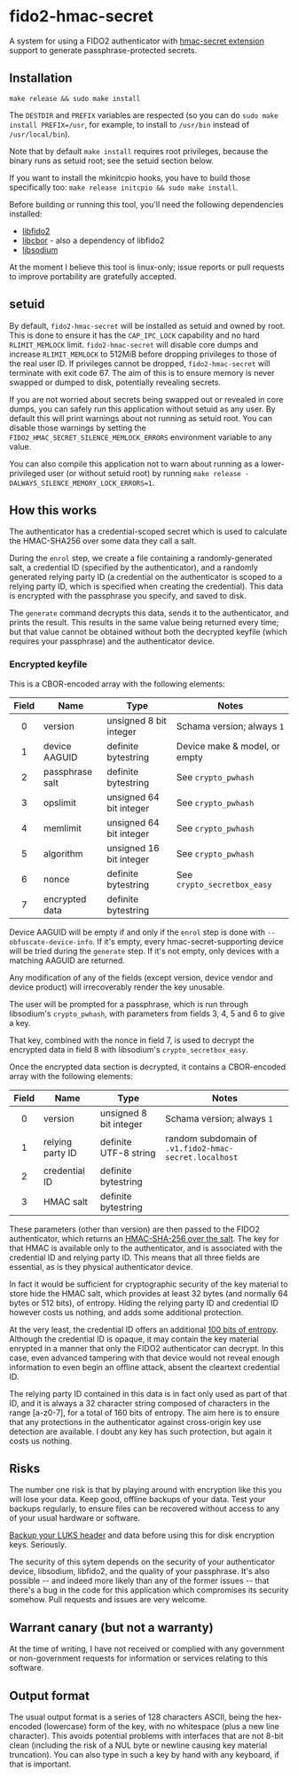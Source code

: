 # fido2-hmac-secret
A system for using a FIDO2 authenticator with [hmac-secret extension](https://fidoalliance.org/specs/fido-v2.0-id-20180227/fido-client-to-authenticator-protocol-v2.0-id-20180227.html#sctn-hmac-secret-extension) support to generate passphrase-protected secrets.

## Installation

`make release && sudo make install`

The `DESTDIR` and `PREFIX` variables are respected (so you can do `sudo make install PREFIX=/usr`, for example, to install to `/usr/bin` instead of `/usr/local/bin`).

Note that by default `make install` requires root privileges, because the binary runs as setuid root; see the setuid section below.

If you want to install the mkinitcpio hooks, you have to build those specifically too: `make release initcpio && sudo make install`.

Before building or running this tool, you'll need the following dependencies installed:

 * [libfido2](https://developers.yubico.com/libfido2/)
 * [libcbor](https://libcbor.readthedocs.io/en/v0.5.0/) - also a dependency of libfido2
 * [libsodium](https://download.libsodium.org/doc/)

At the moment I believe this tool is linux-only; issue reports or pull requests to improve portability are gratefully accepted.

## setuid

By default, `fido2-hmac-secret` will be installed as setuid and owned by root. This is done to ensure it has the `CAP_IPC_LOCK` capability and no hard `RLIMIT_MEMLOCK` limit. `fido2-hmac-secret` will disable core dumps and increase `RLIMIT_MEMLOCK` to 512MiB before dropping privileges to those of the real user ID. If privileges cannot be dropped, `fido2-hmac-secret` will terminate with exit code 67. The aim of this is to ensure memory is never swapped or dumped to disk, potentially revealing secrets.

If you are not worried about secrets being swapped out or revealed in core dumps, you can safely run this application without setuid as any user. By default this will print warnings about not running as setuid root. You can disable those warnings by setting the `FIDO2_HMAC_SECRET_SILENCE_MEMLOCK_ERRORS` environment variable to any value.

You can also compile this application not to warn about running as a lower-privileged user (or without setuid root) by running `make release -DALWAYS_SILENCE_MEMORY_LOCK_ERRORS=1`.

## How this works

The authenticator has a credential-scoped secret which is used to calculate the HMAC-SHA256 over some data they call a salt.

During the `enrol` step, we create a file containing a randomly-generated salt, a credential ID (specified by the authenticator), and a randomly generated relying party ID (a credential on the authenticator is scoped to a relying party ID, which is specified when creating the credential). This data is encrypted with the passphrase you specify, and saved to disk.

The `generate` command decrypts this data, sends it to the authenticator, and prints the result. This results in the same value being returned every time; but that value cannot be obtained without both the decrypted keyfile (which requires your passphrase) and the authenticator device.

### Encrypted keyfile

This is a CBOR-encoded array with the following elements:

| Field | Name            | Type                    | Notes                         |
|:-----:|-----------------|-------------------------|-------------------------------|
| 0     | version         | unsigned 8 bit integer  | Schama version; always `1`    |
| 1     | device AAGUID   | definite bytestring     | Device make & model, or empty |
| 2     | passphrase salt | definite bytestring     | See `crypto_pwhash`           |
| 3     | opslimit        | unsigned 64 bit integer | See `crypto_pwhash`           |
| 4     | memlimit        | unsigned 64 bit integer | See `crypto_pwhash`           |
| 5     | algorithm       | unsigned 16 bit integer | See `crypto_pwhash`           |
| 6     | nonce           | definite bytestring     | See `crypto_secretbox_easy`   |
| 7     | encrypted data  | definite bytestring     |                               |

Device AAGUID will be empty if and only if the `enrol` step is done with `--obfuscate-device-info`. If it's empty, every hmac-secret-supporting device will be tried during the `generate` step. If it's not empty, only devices with a matching AAGUID are returned.

Any modification of any of the fields (except version, device vendor and device product) will irrecoverably render the key unusable.

The user will be prompted for a passphrase, which is run through libsodium's `crypto_pwhash`, with parameters from fields 3, 4, 5 and 6 to give a key.

That key, combined with the nonce in field 7, is used to decrypt the encrypted data in field 8 with libsodium's `crypto_secretbox_easy`.

Once the encrypted data section is decrypted, it contains a CBOR-encoded array with the following elements:

| Field | Name             | Type                   | Notes                                                 |
|:-----:|------------------|------------------------|-------------------------------------------------------|
| 0     | version          | unsigned 8 bit integer | Schama version; always `1`                            |
| 1     | relying party ID | definite UTF-8 string  | random subdomain of `.v1.fido2-hmac-secret.localhost` |
| 2     | credential ID    | definite bytestring    |                                                       |
| 3     | HMAC salt        | definite bytestring    |                                                       |

These parameters (other than version) are then passed to the FIDO2 authenticator, which returns an [HMAC-SHA-256 over the salt](https://fidoalliance.org/specs/fido-v2.0-id-20180227/fido-client-to-authenticator-protocol-v2.0-id-20180227.html#sctn-hmac-secret-extension). The key for that HMAC is available only to the authenticator, and is associated with the credential ID and relying party ID. This means that all three fields are essential, as is they physical authenticator device.

In fact it would be sufficient for cryptographic security of the key material to store hide the HMAC salt, which provides at least 32 bytes (and normally 64 bytes or 512 bits), of entropy. Hiding the relying party ID and credential ID however costs us nothing, and adds some additional protection.

At the very least, the credential ID offers an additional [100 bits of entropy](https://www.w3.org/TR/webauthn/#credential-id). Although the credential ID is opaque, it may contain the key material enrypted in a manner that only the FIDO2 authenticator can decrypt. In this case, even advanced tampering with that device would not reveal enough information to even begin an offline attack, absent the cleartext credential ID.

The relying party ID contained in this data is in fact only used as part of that ID, and it is always a 32 character string composed of characters in the range [a-z0-7], for a total of 160 bits of entropy. The aim here is to ensure that any protections in the authenticator against cross-origin key use detection are available. I doubt any key has such protection, but again it costs us nothing.

## Risks

The number one risk is that by playing around with encryption like this you will lose your data. Keep good, offline backups of your data. Test your backups regularly, to ensure files can be recovered without access to any of your usual hardware or software.

[Backup your LUKS header](https://gitlab.com/cryptsetup/cryptsetup/wikis/FrequentlyAskedQuestions#6-backup-and-data-recovery) and data before using this for disk encryption keys. Seriously.

The security of this sytem depends on the security of your authenticator device, libsodium, libfido2, and the quality of your passphrase. It's also possible -- and indeed more likely than any of the former issues -- that there's a bug in the code for this application which compromises its security somehow. Pull requests and issues are very welcome.

## Warrant canary (but not a warranty)

At the time of writing, I have not received or complied with any government or non-government requests for information or services relating to this software.

## Output format

The usual output format is a series of 128 characters ASCII, being the hex-encoded (lowercase) form of the key, with no whitespace (plus a new line character). This avoids potential problems with interfaces that are not 8-bit clean (including the risk of a NUL byte or newline causing key material truncation). You can also type in such a key by hand with any keyboard, if that is important.

